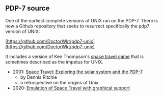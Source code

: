 ## PDP-7 source

One of the earliest complete versions of UNIX ran on the PDP-7. There is now a Github repository that seeks to resurrect specifically the pdp7 version of UNIX:

[https://github.com/DoctorWkt/pdp7-unix](https://github.com/DoctorWkt/pdp7-unix)


It includes a version of Ken Thompson's [space travel game](https://github.com/DoctorWkt/pdp7-unix/blob/master/src/cmd/st1.s) that is sometimes described as the impetus for UNIX.


* 2001: [Space Travel: Exploring the solar system and the PDP-7](https://9p.io/who/dmr/spacetravel.html)
  * by Dennis Ritchie
  * a retrospective on the origins of Unix
* 2020: [Emulation of Space Travel with graphical support](https://retrocomputingforum.com/t/ken-thompsons-space-travel-running-on-pdp-7-emulator/1503)
